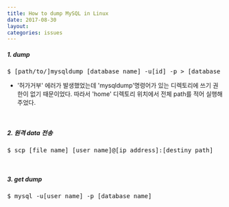 ```yaml
---
title: How to dump MySQL in Linux
date: 2017-08-30
layout:
categories: issues
---
```


##### 1. dump

<pre>
$ [path/to/]mysqldump [database_name] -u[id] -p > [database_name].sql
</pre>

* '허가거부' 에러가 발생했었는데 'mysqldump'명령어가 있는 디렉토리에 쓰기 권한이 없기 때문이었다.
따라서 'home' 디렉토리 위치에서 전체 path를 적어 실행해주었다.

<br>

##### 2. 원격 data 전송
<pre>
$ scp [file_name] [user_name]@[ip_address]:[destiny_path] 
</pre>
<br>

##### 3. get dump

<pre>
$ mysql -u[user_name] -p [database_name]
</pre>

